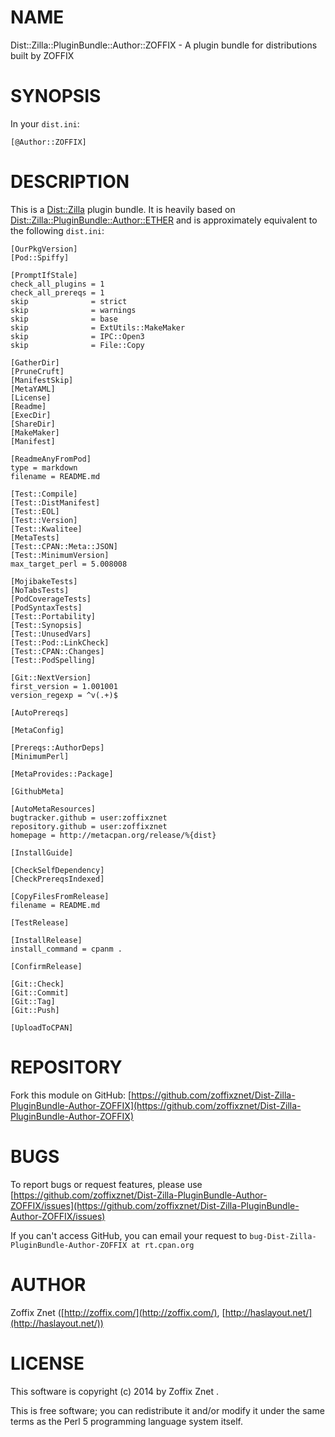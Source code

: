 # NAME

Dist::Zilla::PluginBundle::Author::ZOFFIX - A plugin bundle for distributions built by ZOFFIX

# SYNOPSIS

In your `dist.ini`:

    [@Author::ZOFFIX]

# DESCRIPTION

This is a [Dist::Zilla](https://metacpan.org/pod/Dist::Zilla) plugin bundle. It is heavily based on
[Dist::Zilla::PluginBundle::Author::ETHER](https://metacpan.org/pod/Dist::Zilla::PluginBundle::Author::ETHER)
and is approximately equivalent to the following `dist.ini`:

    [OurPkgVersion]
    [Pod::Spiffy]

    [PromptIfStale]
    check_all_plugins = 1
    check_all_prereqs = 1
    skip              = strict
    skip              = warnings
    skip              = base
    skip              = ExtUtils::MakeMaker
    skip              = IPC::Open3
    skip              = File::Copy

    [GatherDir]
    [PruneCruft]
    [ManifestSkip]
    [MetaYAML]
    [License]
    [Readme]
    [ExecDir]
    [ShareDir]
    [MakeMaker]
    [Manifest]

    [ReadmeAnyFromPod]
    type = markdown
    filename = README.md

    [Test::Compile]
    [Test::DistManifest]
    [Test::EOL]
    [Test::Version]
    [Test::Kwalitee]
    [MetaTests]
    [Test::CPAN::Meta::JSON]
    [Test::MinimumVersion]
    max_target_perl = 5.008008

    [MojibakeTests]
    [NoTabsTests]
    [PodCoverageTests]
    [PodSyntaxTests]
    [Test::Portability]
    [Test::Synopsis]
    [Test::UnusedVars]
    [Test::Pod::LinkCheck]
    [Test::CPAN::Changes]
    [Test::PodSpelling]

    [Git::NextVersion]
    first_version = 1.001001
    version_regexp = ^v(.+)$

    [AutoPrereqs]

    [MetaConfig]

    [Prereqs::AuthorDeps]
    [MinimumPerl]

    [MetaProvides::Package]

    [GithubMeta]

    [AutoMetaResources]
    bugtracker.github = user:zoffixznet
    repository.github = user:zoffixznet
    homepage = http://metacpan.org/release/%{dist}

    [InstallGuide]

    [CheckSelfDependency]
    [CheckPrereqsIndexed]

    [CopyFilesFromRelease]
    filename = README.md

    [TestRelease]

    [InstallRelease]
    install_command = cpanm .

    [ConfirmRelease]

    [Git::Check]
    [Git::Commit]
    [Git::Tag]
    [Git::Push]

    [UploadToCPAN]

# REPOSITORY

Fork this module on GitHub:
[https://github.com/zoffixznet/Dist-Zilla-PluginBundle-Author-ZOFFIX](https://github.com/zoffixznet/Dist-Zilla-PluginBundle-Author-ZOFFIX)

# BUGS

To report bugs or request features, please use
[https://github.com/zoffixznet/Dist-Zilla-PluginBundle-Author-ZOFFIX/issues](https://github.com/zoffixznet/Dist-Zilla-PluginBundle-Author-ZOFFIX/issues)

If you can't access GitHub, you can email your request
to `bug-Dist-Zilla-PluginBundle-Author-ZOFFIX at rt.cpan.org`

# AUTHOR

Zoffix Znet <zoffix at cpan.org>
([http://zoffix.com/](http://zoffix.com/), [http://haslayout.net/](http://haslayout.net/))

# LICENSE

This software is copyright (c) 2014 by Zoffix Znet <zoffix at cpan.org>.

This is free software; you can redistribute it and/or modify it under
the same terms as the Perl 5 programming language system itself.
